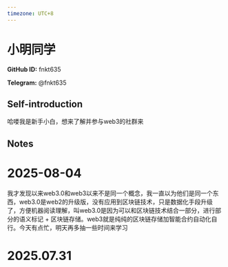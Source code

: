 ```yaml
---
timezone: UTC+8
---
```


# 小明同学

**GitHub ID:** fnkt635

**Telegram:** @fnkt635

## Self-introduction

哈喽我是新手小白，想来了解并参与web3的社群来

## Notes

<!-- Content_START -->
# 2025-08-04

我才发现以来web3.0和web3以来不是同一个概念，我一直以为他们是同一个东西，web3.0是web2的升级版，没有应用到区块链技术，只是数据化手段升级了，方便机器阅读理解，叫web3.0是因为可以和区块链技术结合一部分，进行部分的语义标记 + 区块链存储。web3就是纯纯的区块链存储加智能合约自动化自行。今天有点忙，明天再多抽一些时间来学习


# 2025.07.31


<!-- Content_END -->
